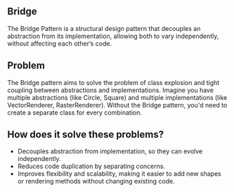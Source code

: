 ## Bridge
The Bridge Pattern is a structural design pattern that decouples an abstraction from its implementation,
allowing both to vary independently, without affecting each other’s code.

## Problem
The Bridge pattern aims to solve the problem of class explosion and tight coupling between abstractions and implementations.
Imagine you have multiple abstractions (like Circle, Square) and multiple implementations (like VectorRenderer, RasterRenderer). 
Without the Bridge pattern, you'd need to create a separate class for every combination.

## How does it solve these problems?
* Decouples abstraction from implementation, so they can evolve independently.
* Reduces code duplication by separating concerns.
* Improves flexibility and scalability, making it easier to add new shapes or rendering methods without changing existing code.